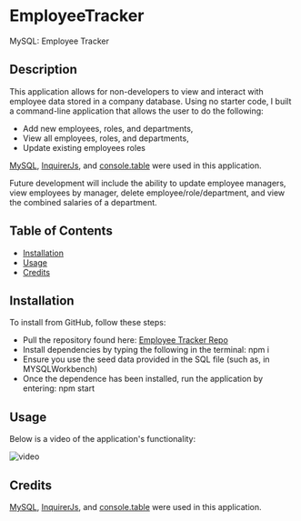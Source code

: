 # EmployeeTracker
MySQL: Employee Tracker


## Description

This application allows for non-developers to view and interact with employee data stored in a company database. Using no starter code, I built a command-line application that allows the user to do the following:

* Add new employees, roles, and departments,
* View all employees, roles, and departments,
* Update existing employees roles

[MySQL](https://www.npmjs.com/package/mysql), [InquirerJs](https://www.npmjs.com/package/inquirer/v/0.2.3), and [console.table](https://www.npmjs.com/package/console.table) were used in this application.

Future development will include the ability to update employee managers, view employees by manager, delete employee/role/department, and view the combined salaries of a department.

## Table of Contents

* [Installation](#installation)
* [Usage](#usage)
* [Credits](#credits)


## Installation

To install from GitHub, follow these steps:

* Pull the repository found here: [Employee Tracker Repo](https://github.com/JackieHodges/EmployeeTracker)
* Install dependencies by typing the following in the terminal: npm i
* Ensure you use the seed data provided in the SQL file (such as, in MYSQLWorkbench)
* Once the dependence has been installed, run the application by entering: npm start


## Usage

Below is a video of the application's functionality:

![video](Assets/EmployeeTracker.gif)


## Credits

[MySQL](https://www.npmjs.com/package/mysql), [InquirerJs](https://www.npmjs.com/package/inquirer/v/0.2.3), and [console.table](https://www.npmjs.com/package/console.table) were used in this application.